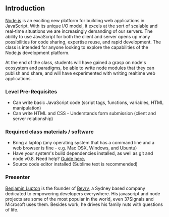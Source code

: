 ## Introduction

[Node.js](http://nodejs.org/) is an exciting new platform for building web applications in JavaScript. With its unique I/O model, it excels at the sort of scalable and real-time situations we are increasingly demanding of our servers. The ability to use JavaScript for both the client and server opens up many possibilities for code sharing, expertise reuse, and rapid development. The class is intended for anyone looking to explore the capabilities of the Node.js development platform.

At the end of the class, students will have gained a grasp on node's ecosystem and paradigms, be able to write node modules that they can publish and share, and will have experimented with writing realtime web applications.


### Level Pre-Requisites

- Can write basic JavaScript code (script tags, functions, variables, HTML manipulation)
- Can write HTML and CSS - Understands form submission (client and server relationship)

### Required class materials / software

- Bring a laptop (any operating system that has a command line and a web browser is fine - e.g. Mac OSX, Windows, and Ubuntu)
- Have your system's build dependencies installed, as well as git and node v0.8. Need help? [Guide here.](http://bevry.me/docs/installnode)
- Source code editor installed (Sublime text is recommended)

### Presenter
[Benjamin Lupton](http://balupton.com/) is the founder of [Bevry](http://bevry.me), a Sydney based company dedicated to empowering developers everywhere. His javascript and node projects are some of the most popular in the world, even 37Signals and Microsoft uses them. Besides work, he drives his family nuts with questions of life.
